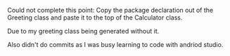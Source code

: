 Could not complete this point:
Copy the package declaration out of the Greeting class and paste it to the top of the Calculator class.

Due to my greeting class being generated without it.

Also didn't do commits as I was busy learning to code with andriod studio.